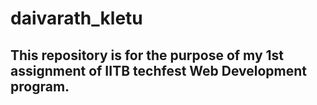 # daivarath_kletu
## This repository is for the purpose of my 1st assignment of IITB techfest Web Development program.
